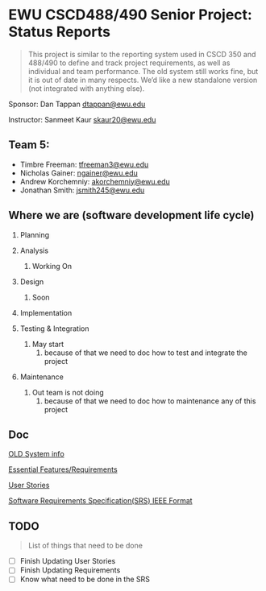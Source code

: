 # EWU CSCD488/490 Senior Project: Status Reports

> This project is similar to the reporting system used in CSCD 350 and 488/490 to define and track project requirements, as well as individual and team performance. The old system still works fine, but it is out of date in many respects. We’d like a new standalone version (not integrated with anything else).

Sponsor: Dan Tappan dtappan@ewu.edu

Instructor: Sanmeet Kaur skaur20@ewu.edu

## Team 5:

- Timbre Freeman: [tfreeman3@ewu.edu](mailto:tfreeman3@ewu.edu)
- Nicholas Gainer: [ngainer@ewu.edu](mailto:ngainer@ewu.edu)
- Andrew Korchemniy: [akorchemniy@ewu.edu](mailto:akorchemniy@ewu.edu)
- Jonathan Smith: [jsmith245@ewu.edu](mailto:jsmith245@ewu.edu)

## Where we are (software development life cycle)

1. Planning 
2. Analysis
   1. Working On
3. Design
   1. Soon

4. Implementation
5. Testing & Integration
   1. May start
      1. because of that we need to doc how to test and integrate the project
6. Maintenance
   1. Out team is not doing 
      1. because of that we need to doc how to maintenance any of this project

## Doc

[OLD System info](Doc/OldSystem/oldSystemInfo.md)

[Essential Features/Requirements](Doc/Requirements/requirements.md)

[User Stories](Doc/UserStories/userStory.md)

[Software Requirements Specification(SRS) IEEE Format](https://docs.google.com/document/d/1MADWyNJccQMzPIYZZcg8AIDUssef73X3/edit?usp=sharing&ouid=100976514954926805141&rtpof=true&sd=true)

## TODO

> List of things that need to be done

- [ ] Finish Updating User Stories
- [ ] Finish Updating Requirements
- [ ] Know what need to be done in the SRS
